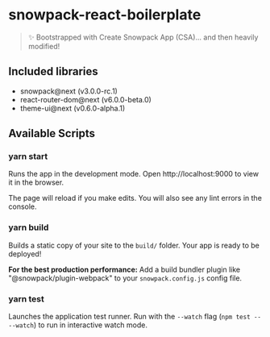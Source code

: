 # snowpack-react-boilerplate

> ✨ Bootstrapped with Create Snowpack App (CSA)... and then heavily modified!

## Included libraries

- snowpack@next (v3.0.0-rc.1)
- react-router-dom@next (v6.0.0-beta.0)
- theme-ui@next (v0.6.0-alpha.1)

## Available Scripts

### yarn start

Runs the app in the development mode.
Open http://localhost:9000 to view it in the browser.

The page will reload if you make edits.
You will also see any lint errors in the console.

### yarn build

Builds a static copy of your site to the `build/` folder.
Your app is ready to be deployed!

**For the best production performance:** Add a build bundler plugin like "@snowpack/plugin-webpack" to your `snowpack.config.js` config file.

### yarn test

Launches the application test runner.
Run with the `--watch` flag (`npm test -- --watch`) to run in interactive watch mode.
